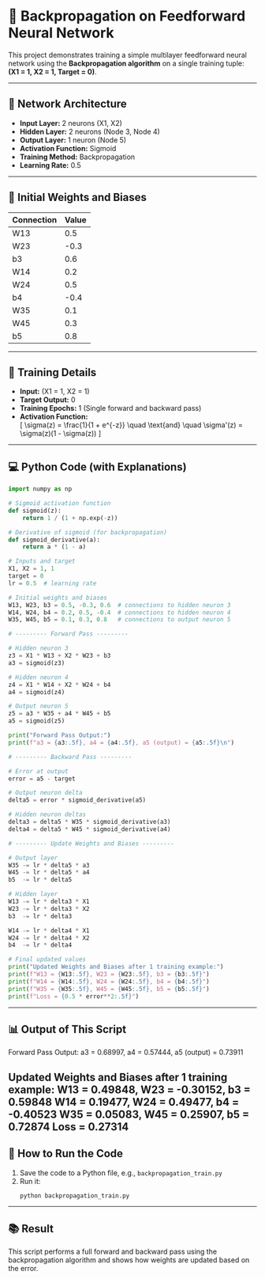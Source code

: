 # 🔁 Backpropagation on Feedforward Neural Network

This project demonstrates training a simple multilayer feedforward neural network using the **Backpropagation algorithm** on a single training tuple: **(X1 = 1, X2 = 1, Target = 0)**.

---

## 🧠 Network Architecture

- **Input Layer:** 2 neurons (X1, X2)
- **Hidden Layer:** 2 neurons (Node 3, Node 4)
- **Output Layer:** 1 neuron (Node 5)
- **Activation Function:** Sigmoid
- **Training Method:** Backpropagation
- **Learning Rate:** 0.5

---

## 📐 Initial Weights and Biases

| Connection | Value  |
|------------|--------|
| W13        | 0.5    |
| W23        | -0.3   |
| b3         | 0.6    |
| W14        | 0.2    |
| W24        | 0.5    |
| b4         | -0.4   |
| W35        | 0.1    |
| W45        | 0.3    |
| b5         | 0.8    |

---

## 🧪 Training Details

- **Input:** (X1 = 1, X2 = 1)
- **Target Output:** 0
- **Training Epochs:** 1 (Single forward and backward pass)
- **Activation Function:**
  \
  \[
  \sigma(z) = \frac{1}{1 + e^{-z}} \quad \text{and} \quad \sigma'(z) = \sigma(z)(1 - \sigma(z))
  \]

---

## 💻 Python Code (with Explanations)

```python
import numpy as np

# Sigmoid activation function
def sigmoid(z):
    return 1 / (1 + np.exp(-z))

# Derivative of sigmoid (for backpropagation)
def sigmoid_derivative(a):
    return a * (1 - a)

# Inputs and target
X1, X2 = 1, 1
target = 0
lr = 0.5  # learning rate

# Initial weights and biases
W13, W23, b3 = 0.5, -0.3, 0.6  # connections to hidden neuron 3
W14, W24, b4 = 0.2, 0.5, -0.4  # connections to hidden neuron 4
W35, W45, b5 = 0.1, 0.3, 0.8   # connections to output neuron 5

# --------- Forward Pass ---------

# Hidden neuron 3
z3 = X1 * W13 + X2 * W23 + b3
a3 = sigmoid(z3)

# Hidden neuron 4
z4 = X1 * W14 + X2 * W24 + b4
a4 = sigmoid(z4)

# Output neuron 5
z5 = a3 * W35 + a4 * W45 + b5
a5 = sigmoid(z5)

print("Forward Pass Output:")
print(f"a3 = {a3:.5f}, a4 = {a4:.5f}, a5 (output) = {a5:.5f}\n")

# --------- Backward Pass ---------

# Error at output
error = a5 - target

# Output neuron delta
delta5 = error * sigmoid_derivative(a5)

# Hidden neuron deltas
delta3 = delta5 * W35 * sigmoid_derivative(a3)
delta4 = delta5 * W45 * sigmoid_derivative(a4)

# --------- Update Weights and Biases ---------

# Output layer
W35 -= lr * delta5 * a3
W45 -= lr * delta5 * a4
b5  -= lr * delta5

# Hidden layer
W13 -= lr * delta3 * X1
W23 -= lr * delta3 * X2
b3  -= lr * delta3

W14 -= lr * delta4 * X1
W24 -= lr * delta4 * X2
b4  -= lr * delta4

# Final updated values
print("Updated Weights and Biases after 1 training example:")
print(f"W13 = {W13:.5f}, W23 = {W23:.5f}, b3 = {b3:.5f}")
print(f"W14 = {W14:.5f}, W24 = {W24:.5f}, b4 = {b4:.5f}")
print(f"W35 = {W35:.5f}, W45 = {W45:.5f}, b5 = {b5:.5f}")
print(f"Loss = {0.5 * error**2:.5f}")
```

---

## 📊 Output of This Script

Forward Pass Output:
a3 = 0.68997, a4 = 0.57444, a5 (output) = 0.73911

Updated Weights and Biases after 1 training example:
W13 = 0.49848, W23 = -0.30152, b3 = 0.59848
W14 = 0.19477, W24 = 0.49477, b4 = -0.40523
W35 = 0.05083, W45 = 0.25907, b5 = 0.72874
Loss = 0.27314
---

## 🚀 How to Run the Code

1. Save the code to a Python file, e.g., `backpropagation_train.py`
2. Run it:
   ```bash
   python backpropagation_train.py
   ```

---

## 📚 Result

This script performs a full forward and backward pass using the backpropagation algorithm and shows how weights are updated based on the error.
